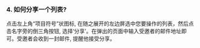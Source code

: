### 4. 如何分享一个列表?
点击左上角“项目符号”状图标, 在随之展开的左边屏选中您要操作的列表，然后点击名字旁的倒三角按钮, 选择‘分享’。在弹出的页面中输入受邀者的邮件地址即可。受邀者会收到一封邮件, 提醒他接受分享。
